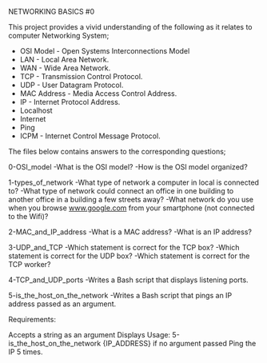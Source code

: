 NETWORKING BASICS #0

This project provides a vivid understanding of the following as it relates to computer Networking System;

* OSI Model - Open Systems Interconnections Model
* LAN - Local Area Network.
* WAN - Wide Area Network.
* TCP - Transmission Control Protocol.
* UDP - User Datagram Protocol.
* MAC Address - Media Access Control Address.
* IP - Internet Protocol Address.
* Localhost
* Internet 
* Ping
* ICPM - Internet Control Message Protocol.

The files below contains answers to the corresponding questions;

0-OSI_model
-What is the OSI model?
-How is the OSI model organized?

1-types_of_network
-What type of network a computer in local is connected to?
-What type of network could connect an office in one building to another office in a building a few streets away?
-What network do you use when you browse www.google.com from your smartphone (not connected to the Wifi)?

2-MAC_and_IP_address
-What is a MAC address?
-What is an IP address?

3-UDP_and_TCP
-Which statement is correct for the TCP box?
-Which statement is correct for the UDP box?
-Which statement is correct for the TCP worker?

4-TCP_and_UDP_ports
-Writes a Bash script that displays listening ports.

5-is_the_host_on_the_network
-Writes a Bash script that pings an IP address passed as an argument.

Requirements:

Accepts a string as an argument
Displays Usage: 5-is_the_host_on_the_network {IP_ADDRESS} if no argument passed
Ping the IP 5 times.
